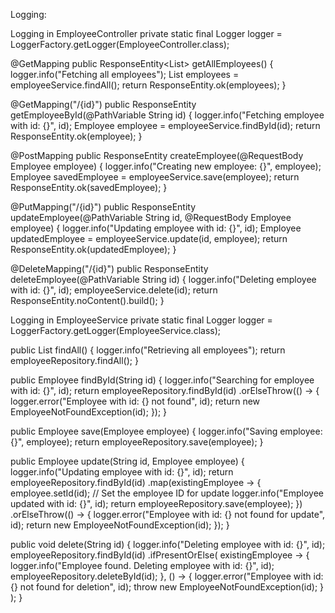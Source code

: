 Logging:

Logging in EmployeeController
private static final Logger logger = LoggerFactory.getLogger(EmployeeController.class);

@GetMapping
public ResponseEntity<List<Employee>> getAllEmployees() {
    logger.info("Fetching all employees");
    List<Employee> employees = employeeService.findAll();
    return ResponseEntity.ok(employees);
}

@GetMapping("/{id}")
public ResponseEntity<Employee> getEmployeeById(@PathVariable String id) {
    logger.info("Fetching employee with id: {}", id);
    Employee employee = employeeService.findById(id);
    return ResponseEntity.ok(employee);
}

@PostMapping
public ResponseEntity<Employee> createEmployee(@RequestBody Employee employee) {
    logger.info("Creating new employee: {}", employee);
    Employee savedEmployee = employeeService.save(employee);
    return ResponseEntity.ok(savedEmployee);
}

@PutMapping("/{id}")
public ResponseEntity<Employee> updateEmployee(@PathVariable String id, @RequestBody Employee employee) {
    logger.info("Updating employee with id: {}", id);
    Employee updatedEmployee = employeeService.update(id, employee);
    return ResponseEntity.ok(updatedEmployee);
}

@DeleteMapping("/{id}")
public ResponseEntity<Void> deleteEmployee(@PathVariable String id) {
    logger.info("Deleting employee with id: {}", id);
    employeeService.delete(id);
    return ResponseEntity.noContent().build();
}

Logging in EmployeeService
private static final Logger logger = LoggerFactory.getLogger(EmployeeService.class);

public List<Employee> findAll() {
    logger.info("Retrieving all employees");
    return employeeRepository.findAll();
}

public Employee findById(String id) {
    logger.info("Searching for employee with id: {}", id);
    return employeeRepository.findById(id)
        .orElseThrow(() -> {
            logger.error("Employee with id: {} not found", id);
            return new EmployeeNotFoundException(id);
        });
}

public Employee save(Employee employee) {
    logger.info("Saving employee: {}", employee);
    return employeeRepository.save(employee);
}

public Employee update(String id, Employee employee) {
    logger.info("Updating employee with id: {}", id);
    return employeeRepository.findById(id)
        .map(existingEmployee -> {
            employee.setId(id); // Set the employee ID for update
            logger.info("Employee updated with id: {}", id);
            return employeeRepository.save(employee);
        })
        .orElseThrow(() -> {
            logger.error("Employee with id: {} not found for update", id);
            return new EmployeeNotFoundException(id);
        });
}

public void delete(String id) {
    logger.info("Deleting employee with id: {}", id);
    employeeRepository.findById(id)
        .ifPresentOrElse(
            existingEmployee -> {
                logger.info("Employee found. Deleting employee with id: {}", id);
                employeeRepository.deleteById(id);
            },
            () -> {
                logger.error("Employee with id: {} not found for deletion", id);
                throw new EmployeeNotFoundException(id);
            }
        );
}
